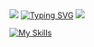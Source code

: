 
<img src="https://img.shields.io/badge/Python-3DDC84?style=flat-square&logo=Python&logoColor=blue&fontColor=yellow"/>
<a href="https://git.io/typing-svg"><img src="https://readme-typing-svg.demolab.com?font=Fira+Code&pause=1000&color=D260F7&width=435&lines=Python+Backend+Developer" alt="Typing SVG" /></a>

<img src="https://img.shields.io/badge/Android-3DDC84?style=flat-square&logo=Android&logoColor=white"/>


[![My Skills](https://skillicons.dev/icons?i=js,html,css,wasm)](https://skillicons.dev)
